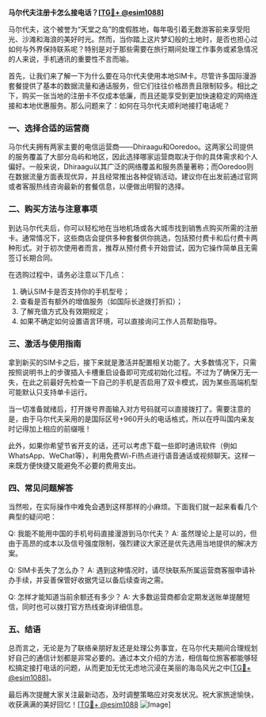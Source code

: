 **马尔代夫注册卡怎么接电话？[[TG💪+ @esim1088](https://t.me/s/esim1088)]**

马尔代夫，这个被誉为“天堂之岛”的度假胜地，每年吸引着无数游客前来享受阳光、沙滩和海浪的美好时光。然而，当你踏上这片梦幻般的土地时，是否也担心过如何与外界保持联系呢？特别是对于那些需要在旅行期间处理工作事务或紧急情况的人来说，手机通讯的重要性不言而喻。

首先，让我们来了解一下为什么要在马尔代夫使用本地SIM卡。尽管许多国际漫游套餐提供了基本的数据流量和通话服务，但它们往往价格昂贵且限制较多。相比之下，购买一张当地的注册卡不仅成本低廉，而且还能享受到更加快速稳定的网络连接和本地优惠服务。那么问题来了：如何在马尔代夫顺利地接打电话呢？

### 一、选择合适的运营商

马尔代夫拥有两家主要的电信运营商——Dhiraagu和Ooredoo。这两家公司提供的服务覆盖了大部分岛屿和地区，因此选择哪家运营商取决于你的具体需求和个人偏好。一般来说，Dhiraagu以其广泛的网络覆盖和服务质量著称；而Ooredoo则在数据流量方面表现优异，并且经常推出各种促销活动。建议你在出发前通过官网或者客服热线咨询最新的套餐信息，以便做出明智的选择。

### 二、购买方法与注意事项

到达马尔代夫后，你可以轻松地在当地机场或各大城市找到销售点购买所需的注册卡。通常情况下，这些商店会提供多种套餐供你挑选，包括预付费卡和后付费卡两种形式。对于初次使用者而言，推荐从预付费卡开始尝试，因为它操作简单且无需签订长期合同。

在选购过程中，请务必注意以下几点：
1. 确认SIM卡是否支持你的手机型号；
2. 查看是否有额外的增值服务（如国际长途拨打折扣）；
3. 了解充值方式及有效期规定；
4. 如果不确定如何设置语言环境，可以直接询问工作人员帮助指导。

### 三、激活与使用指南

拿到新买的SIM卡之后，接下来就是激活并配置相关功能了。大多数情况下，只需按照说明书上的步骤插入卡槽重启设备即可完成初始化过程。不过为了确保万无一失，在此之前最好先检查一下自己的手机是否启用了双卡模式，因为某些高端机型可能默认只支持单卡运行。

当一切准备就绪后，打开拨号界面输入对方号码就可以直接拨打了。需要注意的是，由于马尔代夫采用的是国际区号+960开头的电话格式，所以在呼叫国内亲友时记得加上相应的前缀哦！

此外，如果你希望节省开支的话，还可以考虑下载一些即时通讯软件（例如WhatsApp、WeChat等），利用免费Wi-Fi热点进行语音通话或视频聊天。这样一来既方便快捷又能避免不必要的费用支出。

### 四、常见问题解答

当然啦，在实际操作中难免会遇到这样那样的小麻烦。下面我们就一起来看看几个典型的疑问吧：

Q: 我能不能用中国的手机号码直接漫游到马尔代夫？
A: 虽然理论上是可以的，但由于高昂的成本以及信号强度限制，强烈建议大家还是优先选用当地提供的解决方案。

Q: SIM卡丢失了怎么办？
A: 遇到这种情况时，请尽快联系所属运营商客服申请补办手续，并妥善保管好收据凭证以备后续查询之需。

Q: 怎样才能知道当前余额还有多少？
A: 大多数运营商都会定期发送账单提醒短信，同时也可以拨打官方热线查询详细信息。

### 五、结语

总而言之，无论是为了联络亲朋好友还是处理公务事宜，在马尔代夫期间合理规划好自己的通信计划都是非常必要的。通过本文介绍的方法，相信每位旅客都能够轻松搞定接打电话的问题，从而更加无忧无虑地沉浸在美丽的海岛风光之中[[TG💪+ @esim1088](https://t.me/s/esim1088)]。

最后再次提醒大家关注最新动态，及时调整策略应对突发状况。祝大家旅途愉快，收获满满的美好回忆！[[TG💪+ @esim1088](https://t.me/s/esim1088) ![Image](https://i.postimg.cc/4NQfJmqS/Snipaste-2025-05-13-00-14-12.png)]
